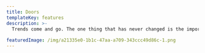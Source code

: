 ```yaml
---
title: Doors
templateKey: features
description: >-
  Trends come and go. The one thing that has never changed is the importance of having a quality door to protect what matters most to you.
  
featuredImage: /img/a21335e0-1b1c-47aa-a709-343ccc49d86c-1.png
---
```

